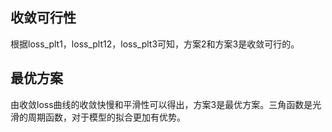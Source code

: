## 收敛可行性

根据loss_plt1，loss_plt12，loss_plt3可知，方案2和方案3是收敛可行的。

## 最优方案

由收敛loss曲线的收敛快慢和平滑性可以得出，方案3是最优方案。三角函数是光滑的周期函数，对于模型的拟合更加有优势。